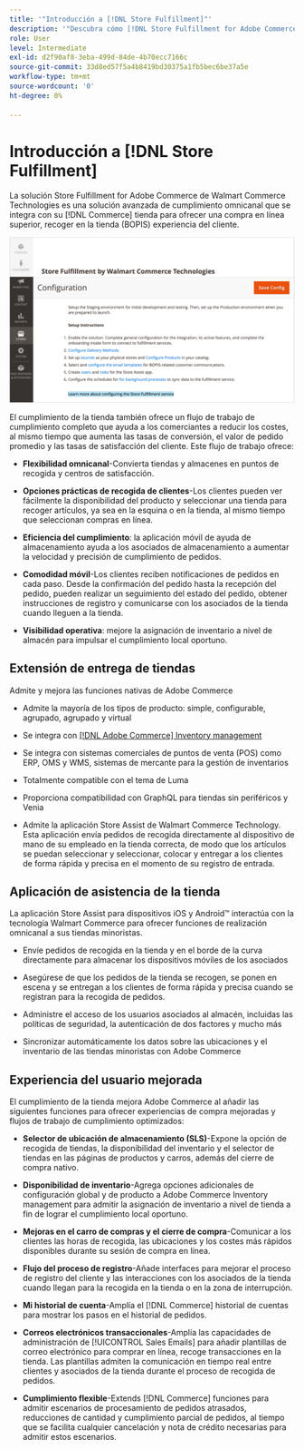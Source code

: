 ```yaml
---
title: '"Introducción a [!DNL Store Fulfillment]"'
description: '"Descubra cómo [!DNL Store Fulfillment for Adobe Commerce by Walmart Technologies] admite la compra en línea, recogida en tienda (BOPIS) para clientes. Utilice el móvil de asistencia de tienda para optimizar el cumplimiento de BOPIS y el procesamiento de pedidos para los asociados de tiendas y clientes de comercio".'
role: User
level: Intermediate
exl-id: d2f90af8-3eba-499d-84de-4b70ecc7166c
source-git-commit: 33d8ed57f5a4b8419bd30375a1fb5bec6be37a5e
workflow-type: tm+mt
source-wordcount: '0'
ht-degree: 0%

---
```


# Introducción a [!DNL Store Fulfillment]

La solución Store Fulfillment for Adobe Commerce de Walmart Commerce Technologies es una solución avanzada de cumplimiento omnicanal que se integra con su [!DNL Commerce] tienda para ofrecer una compra en línea superior, recoger en la tienda (BOPIS) experiencia del cliente.

![Cumplimiento de las tiendas mediante la configuración de administración de Walmart Technologies](assets/store-fulfillment-admin-home.png)

El cumplimiento de la tienda también ofrece un flujo de trabajo de cumplimiento completo que ayuda a los comerciantes a reducir los costes, al mismo tiempo que aumenta las tasas de conversión, el valor de pedido promedio y las tasas de satisfacción del cliente. Este flujo de trabajo ofrece:

* **Flexibilidad omnicanal**-Convierta tiendas y almacenes en puntos de recogida y centros de satisfacción.

* **Opciones prácticas de recogida de clientes**-Los clientes pueden ver fácilmente la disponibilidad del producto y seleccionar una tienda para recoger artículos, ya sea en la esquina o en la tienda, al mismo tiempo que seleccionan compras en línea.

* **Eficiencia del cumplimiento**: la aplicación móvil de ayuda de almacenamiento ayuda a los asociados de almacenamiento a aumentar la velocidad y precisión de cumplimiento de pedidos.

* **Comodidad móvil**-Los clientes reciben notificaciones de pedidos en cada paso. Desde la confirmación del pedido hasta la recepción del pedido, pueden realizar un seguimiento del estado del pedido, obtener instrucciones de registro y comunicarse con los asociados de la tienda cuando lleguen a la tienda.

* **Visibilidad operativa**: mejore la asignación de inventario a nivel de almacén para impulsar el cumplimiento local oportuno.

## Extensión de entrega de tiendas

Admite y mejora las funciones nativas de Adobe Commerce

* Admite la mayoría de los tipos de producto: simple, configurable, agrupado, agrupado y virtual

* Se integra con [[!DNL Adobe Commerce] Inventory management](https://docs.magento.com/user-guide/catalog/inventory-learn-more.html)

* Se integra con sistemas comerciales de puntos de venta (POS) como ERP, OMS y WMS, sistemas de mercante para la gestión de inventarios

* Totalmente compatible con el tema de Luma

* Proporciona compatibilidad con GraphQL para tiendas sin periféricos y Venia

* Admite la aplicación Store Assist de Walmart Commerce Technology. Esta aplicación envía pedidos de recogida directamente al dispositivo de mano de su empleado en la tienda correcta, de modo que los artículos se puedan seleccionar y seleccionar, colocar y entregar a los clientes de forma rápida y precisa en el momento de su registro de entrada.

## Aplicación de asistencia de la tienda

La aplicación Store Assist para dispositivos iOS y Android™ interactúa con la tecnología Walmart Commerce para ofrecer funciones de realización omnicanal a sus tiendas minoristas.

* Envíe pedidos de recogida en la tienda y en el borde de la curva directamente para almacenar los dispositivos móviles de los asociados

* Asegúrese de que los pedidos de la tienda se recogen, se ponen en escena y se entregan a los clientes de forma rápida y precisa cuando se registran para la recogida de pedidos.

* Administre el acceso de los usuarios asociados al almacén, incluidas las políticas de seguridad, la autenticación de dos factores y mucho más

* Sincronizar automáticamente los datos sobre las ubicaciones y el inventario de las tiendas minoristas con Adobe Commerce

## Experiencia del usuario mejorada

El cumplimiento de la tienda mejora Adobe Commerce al añadir las siguientes funciones para ofrecer experiencias de compra mejoradas y flujos de trabajo de cumplimiento optimizados:

* **Selector de ubicación de almacenamiento (SLS)**-Expone la opción de recogida de tiendas, la disponibilidad del inventario y el selector de tiendas en las páginas de productos y carros, además del cierre de compra nativo.

* **Disponibilidad de inventario**-Agrega opciones adicionales de configuración global y de producto a Adobe Commerce Inventory management para admitir la asignación de inventario a nivel de tienda a fin de lograr el cumplimiento local oportuno.

* **Mejoras en el carro de compras y el cierre de compra**-Comunicar a los clientes las horas de recogida, las ubicaciones y los costes más rápidos disponibles durante su sesión de compra en línea.

* **Flujo del proceso de registro**-Añade interfaces para mejorar el proceso de registro del cliente y las interacciones con los asociados de la tienda cuando llegan para la recogida en la tienda o en la zona de interrupción.

* **Mi historial de cuenta**-Amplía el [!DNL Commerce] historial de cuentas para mostrar los pasos en el historial de pedidos.

* **Correos electrónicos transaccionales**-Amplía las capacidades de administración de [!UICONTROL Sales Emails] para añadir plantillas de correo electrónico para comprar en línea, recoge transacciones en la tienda. Las plantillas admiten la comunicación en tiempo real entre clientes y asociados de la tienda durante el proceso de recogida de pedidos.

* **Cumplimiento flexible**-Extends [!DNL Commerce] funciones para admitir escenarios de procesamiento de pedidos atrasados, reducciones de cantidad y cumplimiento parcial de pedidos, al tiempo que se facilita cualquier cancelación y nota de crédito necesarias para admitir estos escenarios.
